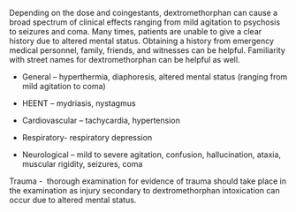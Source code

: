 Depending on the dose and coingestants, dextromethorphan can cause a broad spectrum of clinical effects ranging from mild agitation to psychosis to seizures and coma. Many times, patients are unable to give a clear history due to altered mental status. Obtaining a history from emergency medical personnel, family, friends, and witnesses can be helpful. Familiarity with street names for dextromethorphan can be helpful as well.

- General – hyperthermia, diaphoresis, altered mental status (ranging from mild agitation to coma)

- HEENT – mydriasis, nystagmus

- Cardiovascular – tachycardia, hypertension

- Respiratory- respiratory depression

- Neurological – mild to severe agitation, confusion, hallucination, ataxia, muscular rigidity, seizures, coma

Trauma -  thorough examination for evidence of trauma should take place in the examination as injury secondary to dextromethorphan intoxication can occur due to altered mental status.